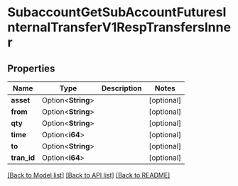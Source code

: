 # SubaccountGetSubAccountFuturesInternalTransferV1RespTransfersInner

## Properties

Name | Type | Description | Notes
------------ | ------------- | ------------- | -------------
**asset** | Option<**String**> |  | [optional]
**from** | Option<**String**> |  | [optional]
**qty** | Option<**String**> |  | [optional]
**time** | Option<**i64**> |  | [optional]
**to** | Option<**String**> |  | [optional]
**tran_id** | Option<**i64**> |  | [optional]

[[Back to Model list]](../README.md#documentation-for-models) [[Back to API list]](../README.md#documentation-for-api-endpoints) [[Back to README]](../README.md)


